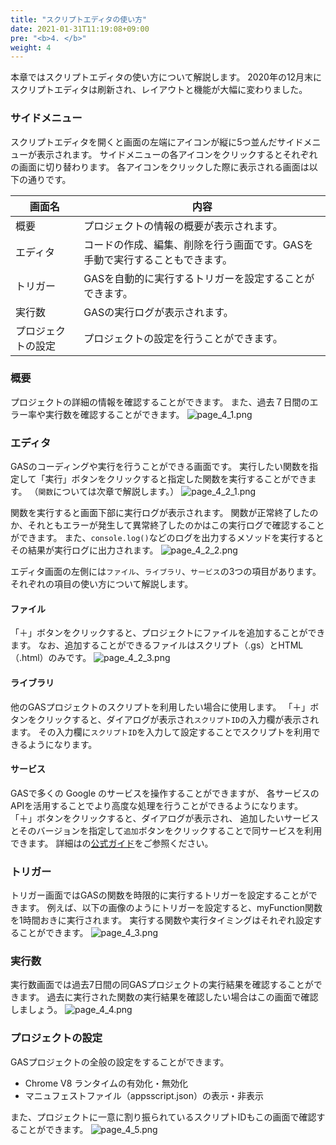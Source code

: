 ```yaml
---
title: "スクリプトエディタの使い方"
date: 2021-01-31T11:19:08+09:00
pre: "<b>4. </b>"
weight: 4
---
```

本章ではスクリプトエディタの使い方について解説します。
2020年の12月末にスクリプトエディタは刷新され、レイアウトと機能が大幅に変わりました。

### サイドメニュー
スクリプトエディタを開くと画面の左端にアイコンが縦に5つ並んだサイドメニューが表示されます。
サイドメニューの各アイコンをクリックするとそれぞれの画面に切り替わります。
各アイコンをクリックした際に表示される画面は以下の通りです。

| 画面名 | 内容 |
| -------- | ---- |
| 概要 | プロジェクトの情報の概要が表示されます。 |
| エディタ | コードの作成、編集、削除を行う画面です。GASを手動で実行することもできます。 |
| トリガー | GASを自動的に実行するトリガーを設定することができます。 |
| 実行数 | GASの実行ログが表示されます。 |
| プロジェクトの設定 | プロジェクトの設定を行うことができます。 |

### 概要
プロジェクトの詳細の情報を確認することができます。
また、過去７日間のエラー率や実行数を確認することができます。
![page_4_1.png](../img/page_4_1.png)

### エディタ
GASのコーディングや実行を行うことができる画面です。
実行したい関数を指定して「実行」ボタンをクリックすると指定した関数を実行することができます。
（`関数`については次章で解説します。）
![page_4_2_1.png](../img/page_4_2_1.png)

関数を実行すると画面下部に実行ログが表示されます。
関数が正常終了したのか、それともエラーが発生して異常終了したのかはこの実行ログで確認することができます。
また、`console.log()`などのログを出力するメソッドを実行するとその結果が実行ログに出力されます。
![page_4_2_2.png](../img/page_4_2_2.png)

エディタ画面の左側には`ファイル`、`ライブラリ`、`サービス`の3つの項目があります。
それぞれの項目の使い方について解説します。
#### ファイル
「＋」ボタンをクリックすると、プロジェクトにファイルを追加することができます。
なお、追加することができるファイルはスクリプト（.gs）とHTML（.html）のみです。
![page_4_2_3.png](../img/page_4_2_3.png)

#### ライブラリ
他のGASプロジェクトのスクリプトを利用したい場合に使用します。
「＋」ボタンをクリックすると、ダイアログが表示され`スクリプトID`の入力欄が表示されます。
その入力欄に`スクリプトID`を入力して設定することでスクリプトを利用できるようになります。

#### サービス
GASで多くの Google のサービスを操作することができますが、
各サービスのAPIを活用することでより高度な処理を行うことができるようになります。
「＋」ボタンをクリックすると、ダイアログが表示され、
追加したいサービスとそのバージョンを指定して`追加`ボタンをクリックすることで同サービスを利用できます。
詳細はの[公式ガイド](https://developers.google.com/apps-script/guides/services/advanced)をご参照ください。

### トリガー
トリガー画面ではGASの関数を時限的に実行するトリガーを設定することができます。
例えば、以下の画像のようにトリガーを設定すると、myFunction関数を1時間おきに実行されます。
実行する関数や実行タイミングはそれぞれ設定することができます。
![page_4_3.png](../img/page_4_3.png)

### 実行数
実行数画面では過去7日間の同GASプロジェクトの実行結果を確認することができます。
過去に実行された関数の実行結果を確認したい場合はこの画面で確認しましょう。
![page_4_4.png](../img/page_4_4.png)

### プロジェクトの設定
GASプロジェクトの全般の設定をすることができます。
- Chrome V8 ランタイムの有効化・無効化
- マニュフェストファイル（appsscript.json）の表示・非表示

また、プロジェクトに一意に割り振られているスクリプトIDもこの画面で確認することができます。
![page_4_5.png](../img/page_4_5.png)
